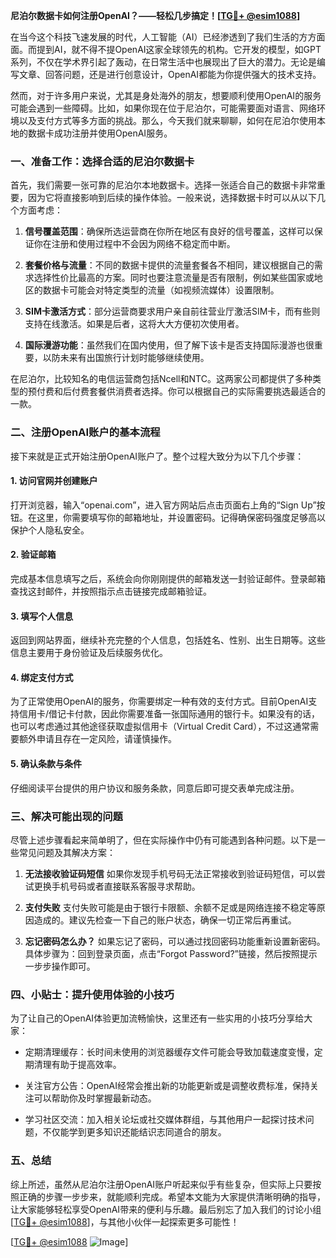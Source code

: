 **尼泊尔数据卡如何注册OpenAI？——轻松几步搞定！[[TG💪+ @esim1088](https://t.me/s/esim1088)]**

在当今这个科技飞速发展的时代，人工智能（AI）已经渗透到了我们生活的方方面面。而提到AI，就不得不提OpenAI这家全球领先的机构。它开发的模型，如GPT系列，不仅在学术界引起了轰动，在日常生活中也展现出了巨大的潜力。无论是编写文章、回答问题，还是进行创意设计，OpenAI都能为你提供强大的技术支持。

然而，对于许多用户来说，尤其是身处海外的朋友，想要顺利使用OpenAI的服务可能会遇到一些障碍。比如，如果你现在位于尼泊尔，可能需要面对语言、网络环境以及支付方式等多方面的挑战。那么，今天我们就来聊聊，如何在尼泊尔使用本地的数据卡成功注册并使用OpenAI服务。

### 一、准备工作：选择合适的尼泊尔数据卡

首先，我们需要一张可靠的尼泊尔本地数据卡。选择一张适合自己的数据卡非常重要，因为它将直接影响到后续的操作体验。一般来说，选择数据卡时可以从以下几个方面考虑：

1. **信号覆盖范围**：确保所选运营商在你所在地区有良好的信号覆盖，这样可以保证你在注册和使用过程中不会因为网络不稳定而中断。
   
2. **套餐价格与流量**：不同的数据卡提供的流量套餐各不相同，建议根据自己的需求选择性价比最高的方案。同时也要注意流量是否有限制，例如某些国家或地区的数据卡可能会对特定类型的流量（如视频流媒体）设置限制。

3. **SIM卡激活方式**：部分运营商要求用户亲自前往营业厅激活SIM卡，而有些则支持在线激活。如果是后者，这将大大方便初次使用者。

4. **国际漫游功能**：虽然我们在国内使用，但了解下该卡是否支持国际漫游也很重要，以防未来有出国旅行计划时能够继续使用。

在尼泊尔，比较知名的电信运营商包括Ncell和NTC。这两家公司都提供了多种类型的预付费和后付费套餐供消费者选择。你可以根据自己的实际需要挑选最适合的一款。

### 二、注册OpenAI账户的基本流程

接下来就是正式开始注册OpenAI账户了。整个过程大致分为以下几个步骤：

#### 1. 访问官网并创建账户
打开浏览器，输入“openai.com”，进入官方网站后点击页面右上角的“Sign Up”按钮。在这里，你需要填写你的邮箱地址，并设置密码。记得确保密码强度足够高以保护个人隐私安全。

#### 2. 验证邮箱
完成基本信息填写之后，系统会向你刚刚提供的邮箱发送一封验证邮件。登录邮箱查找这封邮件，并按照指示点击链接完成邮箱验证。

#### 3. 填写个人信息
返回到网站界面，继续补充完整的个人信息，包括姓名、性别、出生日期等。这些信息主要用于身份验证及后续服务优化。

#### 4. 绑定支付方式
为了正常使用OpenAI的服务，你需要绑定一种有效的支付方式。目前OpenAI支持信用卡/借记卡付款，因此你需要准备一张国际通用的银行卡。如果没有的话，也可以考虑通过其他途径获取虚拟信用卡（Virtual Credit Card），不过这通常需要额外申请且存在一定风险，请谨慎操作。

#### 5. 确认条款与条件
仔细阅读平台提供的用户协议和服务条款，同意后即可提交表单完成注册。

### 三、解决可能出现的问题

尽管上述步骤看起来简单明了，但在实际操作中仍有可能遇到各种问题。以下是一些常见问题及其解决方案：

1. **无法接收验证码短信**
   如果你发现手机号码无法正常接收到验证码短信，可以尝试更换手机号码或者直接联系客服寻求帮助。

2. **支付失败**
   支付失败可能是由于银行卡限额、余额不足或是网络连接不稳定等原因造成的。建议先检查一下自己的账户状态，确保一切正常后再重试。

3. **忘记密码怎么办？**
   如果忘记了密码，可以通过找回密码功能重新设置新密码。具体步骤为：回到登录页面，点击“Forgot Password?”链接，然后按照提示一步步操作即可。

### 四、小贴士：提升使用体验的小技巧

为了让自己的OpenAI体验更加流畅愉快，这里还有一些实用的小技巧分享给大家：

- 定期清理缓存：长时间未使用的浏览器缓存文件可能会导致加载速度变慢，定期清理有助于提高效率。
  
- 关注官方公告：OpenAI经常会推出新的功能更新或是调整收费标准，保持关注可以帮助你及时掌握最新动态。

- 学习社区交流：加入相关论坛或社交媒体群组，与其他用户一起探讨技术问题，不仅能学到更多知识还能结识志同道合的朋友。

### 五、总结

综上所述，虽然从尼泊尔注册OpenAI账户听起来似乎有些复杂，但实际上只要按照正确的步骤一步步来，就能顺利完成。希望本文能为大家提供清晰明确的指导，让大家能够轻松享受OpenAI带来的便利与乐趣。最后别忘了加入我们的讨论小组[[TG💪+ @esim1088](https://t.me/s/esim1088)]，与其他小伙伴一起探索更多可能性！

[[TG💪+ @esim1088](https://t.me/s/esim1088) ![Image](https://i.postimg.cc/4NQfJmqS/Snipaste-2025-05-13-00-14-12.png)]